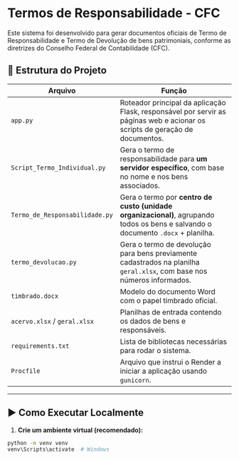 # Termos de Responsabilidade - CFC

Este sistema foi desenvolvido para gerar documentos oficiais de Termo de Responsabilidade e Termo de Devolução de bens patrimoniais, conforme as diretrizes do Conselho Federal de Contabilidade (CFC).

## 📁 Estrutura do Projeto

| Arquivo | Função |
|--------|--------|
| `app.py` | Roteador principal da aplicação Flask, responsável por servir as páginas web e acionar os scripts de geração de documentos. |
| `Script_Termo_Individual.py` | Gera o termo de responsabilidade para **um servidor específico**, com base no nome e nos bens associados. |
| `Termo_de_Responsabilidade.py` | Gera o termo por **centro de custo (unidade organizacional)**, agrupando todos os bens e salvando o documento `.docx` + planilha. |
| `termo_devolucao.py` | Gera o termo de devolução para bens previamente cadastrados na planilha `geral.xlsx`, com base nos números informados. |
| `timbrado.docx` | Modelo do documento Word com o papel timbrado oficial. |
| `acervo.xlsx` / `geral.xlsx` | Planilhas de entrada contendo os dados de bens e responsáveis. |
| `requirements.txt` | Lista de bibliotecas necessárias para rodar o sistema. |
| `Procfile` | Arquivo que instrui o Render a iniciar a aplicação usando `gunicorn`. |

---

## ▶️ Como Executar Localmente

1. **Crie um ambiente virtual (recomendado):**

```bash
python -m venv venv
venv\Scripts\activate  # Windows
